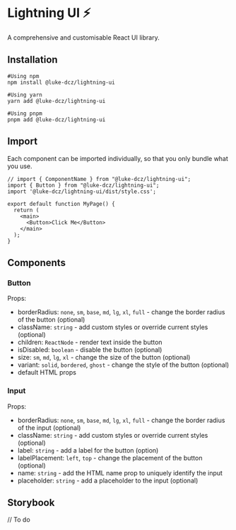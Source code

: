 # Lightning UI ⚡️

A comprehensive and customisable React UI library.

## Installation

```
#Using npm
npm install @luke-dcz/lightning-ui

#Using yarn
yarn add @luke-dcz/lightning-ui

#Using pnpm
pnpm add @luke-dcz/lightning-ui
```

## Import

Each component can be imported individually, so that you only bundle what you use.

```
// import { ComponentName } from "@luke-dcz/lightning-ui";
import { Button } from "@luke-dcz/lightning-ui";
import '@luke-dcz/lightning-ui/dist/style.css';

export default function MyPage() {
  return (
    <main>
      <Button>Click Me</Button>
    </main>
  );
}
```

## Components

### Button

Props:

- borderRadius: `none`, `sm`, `base`, `md`, `lg`, `xl`, `full` - change the border radius of the button (optional)
- className: `string` - add custom styles or override current styles (optional)
- children: `ReactNode` - render text inside the button
- isDisabled: `boolean` - disable the button (optional)
- size: `sm`, `md`, `lg`, `xl` - change the size of the button (optional)
- variant: `solid`, `bordered`, `ghost` - change the style of the button (optional)
- default HTML props

### Input

Props:

- borderRadius: `none`, `sm`, `base`, `md`, `lg`, `xl`, `full` - change the border radius of the input (optional)
- className: `string` - add custom styles or override current styles (optional)
- label: `string` - add a label for the button (option)
- labelPlacement: `left`, `top` - change the placement of the button (optional)
- name: `string` - add the HTML name prop to uniquely identify the input
- placeholder: `string` - add a placeholder to the input (optional)

## Storybook

// To do
